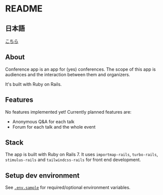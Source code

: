 # README

## 日本語

[こちら](README_ja.md)

## About

Conference app is an app for (yes) conferences. The scope of this app is audiences and the interaction between them and organizers.

It's built with Ruby on Rails.

## Features

No features implemented yet! Currently planned features are:

* Anonymous Q&A for each talk
* Forum for each talk and the whole event

## Stack

The app is built with Ruby on Rails 7. It uses `importmap-rails`, `turbo-rails`, `stimulus-rails` and `tailwindcss-rails` for front end development.

## Setup dev environment
See [`.env.sample`](.env.sample) for required/optional environment variables.
